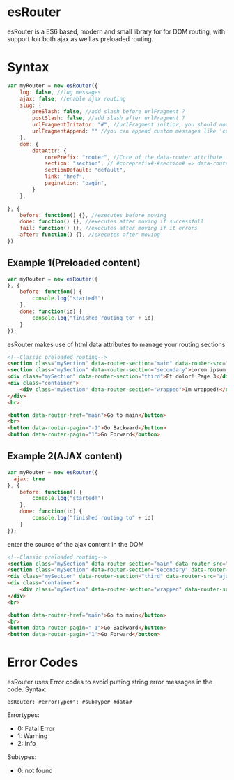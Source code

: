 # esRouter

esRouter is a ES6 based, modern and small library for for DOM routing, with support foir both ajax as well as preloaded routing.

# Syntax

```javascript
var myRouter = new esRouter({
    log: false, //log messages
    ajax: false, //enable ajax routing
    slug: {
        preSlash: false, //add slash before urlFragment ?
        postSlash: false, //add slash after urlFragment ?
        urlFragmentInitator: "#", //urlFragment initior, you should not change this
        urlFragmentAppend: "" //you can append custom messages like 'currentSection='
    },
    dom: {
        dataAttr: {
            corePrefix: "router", //Core of the data-router attribute
            section: "section", // #coreprefix#-#section# => data-router-section
            sectionDefault: "default",
            link: "href",
            pagination: "pagin",
        }
    },

}, {
    before: function() {}, //executes before moving
    done: function() {}, //executes after moving if successfull
    fail: function() {}, //executes after moving if it errors
    after: function() {}, //executes after moving
})
```

## Example 1(Preloaded content)

```javascript
var myRouter = new esRouter({
}, {
    before: function() {
        console.log("started!")
    },
    done: function(id) {
        console.log("finished routing to" + id)
    }
});
```

esRouter makes use of html data attributes to manage your routing sections

```html
<!--Classic preloaded routing-->
<section class="mySection" data-router-section="main" data-router-src="main" data-router-default="true">Hello World! Page 1</section>
<section class="mySection" data-router-section="secondary">Lorem ipsum! Page 2</section>
<div class="mySection" data-router-section="third">Et dolor! Page 3</div>
<div class="container">
    <div class="mySection" data-router-section="wrapped">Im wrapped!</div>
</div>
<br>

<button data-router-href="main">Go to main</button>
<br>
<button data-router-pagin="-1">Go Backward</button>
<button data-router-pagin="1">Go Forward</button>
```

## Example 2(AJAX content)

```javascript
var myRouter = new esRouter({
  ajax: true
}, {
    before: function() {
        console.log("started!")
    },
    done: function(id) {
        console.log("finished routing to" + id)
    }
});
```

enter the source of the ajax content in the DOM

```html
<!--Classic preloaded routing-->
<section class="mySection" data-router-section="main" data-router-src="ajax/main.html" data-router-default="true"></section>
<section class="mySection" data-router-section="secondary" data-router-src="ajax/secondary.html"></section>
<div class="mySection" data-router-section="third" data-router-src="ajax/third.html"></div>
<div class="container">
    <div class="mySection" data-router-section="wrapped" data-router-src="ajax/last.html"></div>
</div>
<br>

<button data-router-href="main">Go to main</button>
<br>
<button data-router-pagin="-1">Go Backward</button>
<button data-router-pagin="1">Go Forward</button>
```

# Error Codes

esRouter uses Error codes to avoid putting string error messages in the code. Syntax:

```
esRouter: #errorType#": #subType# #data#
```

Errortypes:

- 0: Fatal Error
- 1: Warning
- 2: Info

Subtypes:

- 0: not found
